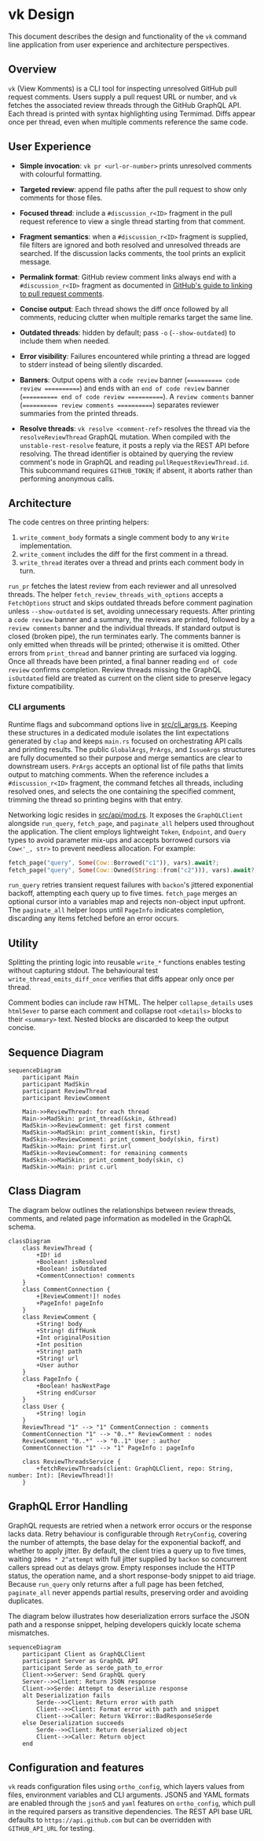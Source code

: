 # vk Design

This document describes the design and functionality of the `vk` command line
application from user experience and architecture perspectives.

## Overview

`vk` (View Komments) is a CLI tool for inspecting unresolved GitHub pull
request comments. Users supply a pull request URL or number, and `vk` fetches
the associated review threads through the GitHub GraphQL API. Each thread is
printed with syntax highlighting using Termimad. Diffs appear once per thread,
even when multiple comments reference the same code.

## User Experience

- **Simple invocation**: `vk pr <url-or-number>` prints unresolved comments with
  colourful formatting.
- **Targeted review**: append file paths after the pull request to show only
  comments for those files.
- **Focused thread**: include a `#discussion_r<ID>` fragment in the pull
  request reference to view a single thread starting from that comment.
- **Fragment semantics**: when a `#discussion_r<ID>` fragment is supplied,
  file filters are ignored and both resolved and unresolved threads are
  searched. If the discussion lacks comments, the tool prints an explicit
  message.
- **Permalink format**: GitHub review comment links always end with a
  `#discussion_r<ID>` fragment as documented in
  [GitHub's guide to linking to pull request comments](https://docs.github.com/en/pull-requests/collaborating-with-pull-requests/reviewing-changes-in-pull-requests/commenting-on-a-pull-request#linking-to-a-pull-request-comment).
- **Concise output**: Each thread shows the diff once followed by all comments,
  reducing clutter when multiple remarks target the same line.
- **Outdated threads**: hidden by default; pass `-o` (`--show-outdated`) to
  include them when needed.
- **Error visibility**: Failures encountered while printing a thread are logged
  to stderr instead of being silently discarded.
- **Banners**: Output opens with a `code review` banner
  (`========== code review ==========`) and ends with an `end of code review`
  banner (`========== end of code review ==========`). A `review comments`
  banner (`========== review comments ==========`) separates reviewer summaries
  from the printed threads.

- **Resolve threads**: `vk resolve <comment-ref>` resolves the thread via the
  `resolveReviewThread` GraphQL mutation. When compiled with the
  `unstable-rest-resolve` feature, it posts a reply via the REST API before
  resolving. The thread identifier is obtained by querying the review comment's
  node in GraphQL and reading `pullRequestReviewThread.id`. This subcommand
  requires `GITHUB_TOKEN`; if absent, it aborts rather than performing
  anonymous calls.

## Architecture

The code centres on three printing helpers:

1. `write_comment_body` formats a single comment body to any `Write`
   implementation.
2. `write_comment` includes the diff for the first comment in a thread.
3. `write_thread` iterates over a thread and prints each comment body in turn.

`run_pr` fetches the latest review from each reviewer and all unresolved
threads. The helper `fetch_review_threads_with_options` accepts a
`FetchOptions` struct and skips outdated threads before comment pagination
unless `--show-outdated` is set, avoiding unnecessary requests. After printing
a `code review` banner and a summary, the reviews are printed, followed by a
`review comments` banner and the individual threads. If standard output is
closed (broken pipe), the run terminates early. The comments banner is only
emitted when threads will be printed; otherwise it is omitted. Other errors
from `print_thread` and banner printing are surfaced via logging. Once all
threads have been printed, a final banner reading `end of code review` confirms
completion. Review threads missing the GraphQL `isOutdated` field are treated
as current on the client side to preserve legacy fixture compatibility.

### CLI arguments

Runtime flags and subcommand options live in
[src/cli_args.rs](../src/cli_args.rs). Keeping these structures in a dedicated
module isolates the lint expectations generated by `clap` and keeps `main.rs`
focused on orchestrating API calls and printing results. The public
`GlobalArgs`, `PrArgs`, and `IssueArgs` structures are fully documented so
their purpose and merge semantics are clear to downstream users. `PrArgs`
accepts an optional list of file paths that limits output to matching comments.
When the reference includes a `#discussion_r<ID>` fragment, the command fetches
all threads, including resolved ones, and selects the one containing the
specified comment, trimming the thread so printing begins with that entry.

Networking logic resides in [src/api/mod.rs](../src/api/mod.rs). It exposes the
`GraphQLClient` alongside `run_query`, `fetch_page`, and `paginate_all` helpers
used throughout the application. The client employs lightweight `Token`,
`Endpoint`, and `Query` types to avoid parameter mix-ups and accepts borrowed
cursors via `Cow<'_, str>` to prevent needless allocation. For example:

```rust
fetch_page("query", Some(Cow::Borrowed("c1")), vars).await?;
fetch_page("query", Some(Cow::Owned(String::from("c2"))), vars).await?;
```

`run_query` retries transient request failures with `backon`'s jittered
exponential backoff, attempting each query up to five times. `fetch_page`
merges an optional cursor into a variables map and rejects non-object input
upfront. The `paginate_all` helper loops until `PageInfo` indicates completion,
discarding any items fetched before an error occurs.

## Utility

Splitting the printing logic into reusable `write_*` functions enables testing
without capturing stdout. The behavioural test `write_thread_emits_diff_once`
verifies that diffs appear only once per thread.

Comment bodies can include raw HTML. The helper `collapse_details` uses
`html5ever` to parse each comment and collapse root `<details>` blocks to their
`<summary>` text. Nested blocks are discarded to keep the output concise.

## Sequence Diagram

```mermaid
sequenceDiagram
    participant Main
    participant MadSkin
    participant ReviewThread
    participant ReviewComment

    Main->>ReviewThread: for each thread
    Main->>MadSkin: print_thread(&skin, &thread)
    MadSkin->>ReviewComment: get first comment
    MadSkin->>MadSkin: print_comment(skin, first)
    MadSkin->>ReviewComment: print_comment_body(skin, first)
    MadSkin->>Main: print first.url
    MadSkin->>ReviewComment: for remaining comments
    MadSkin->>MadSkin: print_comment_body(skin, c)
    MadSkin->>Main: print c.url
```

## Class Diagram

The diagram below outlines the relationships between review threads, comments,
and related page information as modelled in the GraphQL schema.

```mermaid
classDiagram
    class ReviewThread {
        +ID! id
        +Boolean! isResolved
        +Boolean! isOutdated
        +CommentConnection! comments
    }
    class CommentConnection {
        +[ReviewComment!]! nodes
        +PageInfo! pageInfo
    }
    class ReviewComment {
        +String! body
        +String! diffHunk
        +Int originalPosition
        +Int position
        +String! path
        +String! url
        +User author
    }
    class PageInfo {
        +Boolean! hasNextPage
        +String endCursor
    }
    class User {
        +String! login
    }
    ReviewThread "1" --> "1" CommentConnection : comments
    CommentConnection "1" --> "0..*" ReviewComment : nodes
    ReviewComment "0..*" --> "0..1" User : author
    CommentConnection "1" --> "1" PageInfo : pageInfo

    class ReviewThreadsService {
        +fetchReviewThreads(client: GraphQLClient, repo: String, number: Int): [ReviewThread!]!
    }
```

## GraphQL Error Handling

GraphQL requests are retried when a network error occurs or the response lacks
data. Retry behaviour is configurable through `RetryConfig`, covering the
number of attempts, the base delay for the exponential backoff, and whether to
apply jitter. By default, the client tries a query up to five times, waiting
`200ms * 2^attempt` with full jitter supplied by `backon` so concurrent callers
spread out as delays grow. Empty responses include the HTTP status, the
operation name, and a short response-body snippet to aid triage. Because
`run_query` only returns after a full page has been fetched, `paginate_all`
never appends partial results, preserving order and avoiding duplicates.

The diagram below illustrates how deserialization errors surface the JSON path
and a response snippet, helping developers quickly locate schema mismatches.

```mermaid
sequenceDiagram
    participant Client as GraphQLClient
    participant Server as GraphQL API
    participant Serde as serde_path_to_error
    Client->>Server: Send GraphQL query
    Server-->>Client: Return JSON response
    Client->>Serde: Attempt to deserialize response
    alt Deserialization fails
        Serde-->>Client: Return error with path
        Client-->>Client: Format error with path and snippet
        Client-->>Caller: Return VkError::BadResponseSerde
    else Deserialization succeeds
        Serde-->>Client: Return deserialized object
        Client-->>Caller: Return object
    end
```

## Configuration and features

`vk` reads configuration files using `ortho_config`, which layers values from
files, environment variables and CLI arguments. JSON5 and YAML formats are
enabled through the `json5` and `yaml` features on `ortho_config`, which pull
in the required parsers as transitive dependencies. The REST API base URL
defaults to `https://api.github.com` but can be overridden with
`GITHUB_API_URL` for testing.
